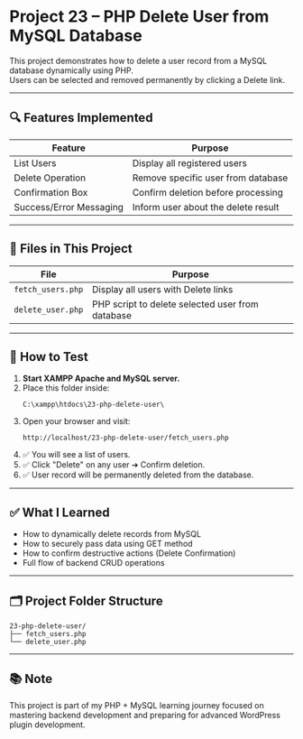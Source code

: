# Project 23 – PHP Delete User from MySQL Database

This project demonstrates how to delete a user record from a MySQL database dynamically using PHP.  
Users can be selected and removed permanently by clicking a Delete link.

---

## 🔍 Features Implemented

| Feature | Purpose |
|---------|---------|
| List Users | Display all registered users |
| Delete Operation | Remove specific user from database |
| Confirmation Box | Confirm deletion before processing |
| Success/Error Messaging | Inform user about the delete result |

---

## 📁 Files in This Project

| File | Purpose |
|------|---------|
| `fetch_users.php` | Display all users with Delete links |
| `delete_user.php` | PHP script to delete selected user from database |

---

## 🧪 How to Test

1. **Start XAMPP Apache and MySQL server.**
2. Place this folder inside:
   ```
   C:\xampp\htdocs\23-php-delete-user\
   ```
3. Open your browser and visit:
   ```
   http://localhost/23-php-delete-user/fetch_users.php
   ```
4. ✅ You will see a list of users.
5. ✅ Click "Delete" on any user ➔ Confirm deletion.
6. ✅ User record will be permanently deleted from the database.

---

## ✅ What I Learned

- How to dynamically delete records from MySQL
- How to securely pass data using GET method
- How to confirm destructive actions (Delete Confirmation)
- Full flow of backend CRUD operations

---

## 🗂 Project Folder Structure

```
23-php-delete-user/
├── fetch_users.php
└── delete_user.php
```

---

## 📚 Note

This project is part of my PHP + MySQL learning journey focused on mastering backend development and preparing for advanced WordPress plugin development.
